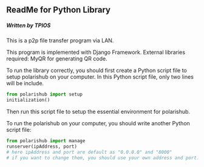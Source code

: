 ## ReadMe for Python Library

##### Written by TPIOS

This is a p2p file transfer program via LAN.

This program is implemented with Django Framework. External libraries required: MyQR for generating QR code.

To run the library correctly, you should first create a Python script file to setup polarishub on your computer. In this Python script file, only two lines will be include.

```python
from polarishub import setup
initialization()
```

Then run this script file to setup the essential environment for polarishub.



To run the polarishub on your computer, you should write another Python script file:

```python
from polarishub import manage
runserver(ipAddress, port)
# here ipAddress and port are default as "0.0.0.0" and "8000"
# if you want to change them, you should use your own address and port.
```